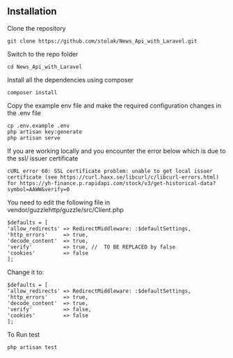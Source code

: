 ## Installation

Clone the repository

    git clone https://github.com/stolak/News_Api_with_Laravel.git

Switch to the repo folder

    cd News_Api_with_Laravel

Install all the dependencies using composer

    composer install

Copy the example env file and make the required configuration changes in the .env file

    cp .env.example .env
    php artisan key:generate
    php artisan serve

If you are working locally and you encounter the error below which is due to the ssl/ issuer certificate 

    cURL error 60: SSL certificate problem: unable to get local issuer certificate (see https://curl.haxx.se/libcurl/c/libcurl-errors.html) for https://yh-finance.p.rapidapi.com/stock/v3/get-historical-data?symbol=AAWW&verify=0

You need to edit the following file in vendor/guzzlehttp/guzzle/src/Client.php

    $defaults = [
    'allow_redirects' => RedirectMiddleware: :$defaultSettings,
    'http_errors'     => true,
    'decode_content'  => true,
    'verify'          => true, //  TO BE REPLACED by false
    'cookies'         => false
    ];

Change it to:

    $defaults = [
    'allow_redirects' => RedirectMiddleware: :$defaultSettings,
    'http_errors'     => true,
    'decode_content'  => true,
    'verify'          => false,
    'cookies'         => false
    ];

To Run test

    php artisan test


